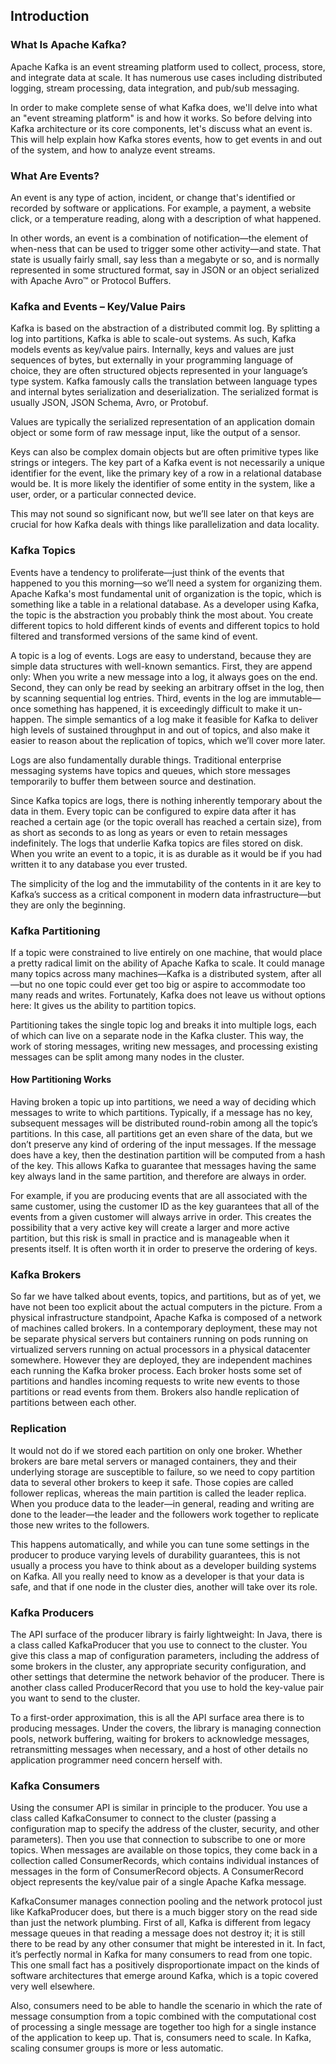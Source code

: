 ## Introduction

### What Is Apache Kafka?

Apache Kafka is an event streaming platform used to collect, process, store, and integrate data at scale. It has numerous use cases including distributed logging, stream processing, data integration, and pub/sub messaging.

In order to make complete sense of what Kafka does, we'll delve into what an "event streaming platform" is and how it works. So before delving into Kafka architecture or its core components, let's discuss what an event is. This will help explain how Kafka stores events, how to get events in and out of the system, and how to analyze event streams.


### What Are Events?

An event is any type of action, incident, or change that's identified or recorded by software or applications. For example, a payment, a website click, or a temperature reading, along with a description of what happened.

In other words, an event is a combination of notification—the element of when-ness that can be used to trigger some other activity—and state. That state is usually fairly small, say less than a megabyte or so, and is normally represented in some structured format, say in JSON or an object serialized with Apache Avro™ or Protocol Buffers.


### Kafka and Events – Key/Value Pairs

Kafka is based on the abstraction of a distributed commit log. By splitting a log into partitions, Kafka is able to scale-out systems. As such, Kafka models events as key/value pairs. Internally, keys and values are just sequences of bytes, but externally in your programming language of choice, they are often structured objects represented in your language’s type system. Kafka famously calls the translation between language types and internal bytes serialization and deserialization. The serialized format is usually JSON, JSON Schema, Avro, or Protobuf.

Values are typically the serialized representation of an application domain object or some form of raw message input, like the output of a sensor.

Keys can also be complex domain objects but are often primitive types like strings or integers. The key part of a Kafka event is not necessarily a unique identifier for the event, like the primary key of a row in a relational database would be. It is more likely the identifier of some entity in the system, like a user, order, or a particular connected device.

This may not sound so significant now, but we’ll see later on that keys are crucial for how Kafka deals with things like parallelization and data locality.

### Kafka Topics

Events have a tendency to proliferate—just think of the events that happened to you this morning—so we’ll need a system for organizing them. Apache Kafka's most fundamental unit of organization is the topic, which is something like a table in a relational database. As a developer using Kafka, the topic is the abstraction you probably think the most about. You create different topics to hold different kinds of events and different topics to hold filtered and transformed versions of the same kind of event.

A topic is a log of events. Logs are easy to understand, because they are simple data structures with well-known semantics. First, they are append only: When you write a new message into a log, it always goes on the end. Second, they can only be read by seeking an arbitrary offset in the log, then by scanning sequential log entries. Third, events in the log are immutable—once something has happened, it is exceedingly difficult to make it un-happen. The simple semantics of a log make it feasible for Kafka to deliver high levels of sustained throughput in and out of topics, and also make it easier to reason about the replication of topics, which we’ll cover more later.

Logs are also fundamentally durable things. Traditional enterprise messaging systems have topics and queues, which store messages temporarily to buffer them between source and destination.

Since Kafka topics are logs, there is nothing inherently temporary about the data in them. Every topic can be configured to expire data after it has reached a certain age (or the topic overall has reached a certain size), from as short as seconds to as long as years or even to retain messages indefinitely. The logs that underlie Kafka topics are files stored on disk. When you write an event to a topic, it is as durable as it would be if you had written it to any database you ever trusted.

The simplicity of the log and the immutability of the contents in it are key to Kafka’s success as a critical component in modern data infrastructure—but they are only the beginning.

### Kafka Partitioning

If a topic were constrained to live entirely on one machine, that would place a pretty radical limit on the ability of Apache Kafka to scale. It could manage many topics across many machines—Kafka is a distributed system, after all—but no one topic could ever get too big or aspire to accommodate too many reads and writes. Fortunately, Kafka does not leave us without options here: It gives us the ability to partition topics.

Partitioning takes the single topic log and breaks it into multiple logs, each of which can live on a separate node in the Kafka cluster. This way, the work of storing messages, writing new messages, and processing existing messages can be split among many nodes in the cluster.

#### How Partitioning Works

Having broken a topic up into partitions, we need a way of deciding which messages to write to which partitions. Typically, if a message has no key, subsequent messages will be distributed round-robin among all the topic’s partitions. In this case, all partitions get an even share of the data, but we don’t preserve any kind of ordering of the input messages. If the message does have a key, then the destination partition will be computed from a hash of the key. This allows Kafka to guarantee that messages having the same key always land in the same partition, and therefore are always in order.

For example, if you are producing events that are all associated with the same customer, using the customer ID as the key guarantees that all of the events from a given customer will always arrive in order. This creates the possibility that a very active key will create a larger and more active partition, but this risk is small in practice and is manageable when it presents itself. It is often worth it in order to preserve the ordering of keys.


### Kafka Brokers

So far we have talked about events, topics, and partitions, but as of yet, we have not been too explicit about the actual computers in the picture. From a physical infrastructure standpoint, Apache Kafka is composed of a network of machines called brokers. In a contemporary deployment, these may not be separate physical servers but containers running on pods running on virtualized servers running on actual processors in a physical datacenter somewhere. However they are deployed, they are independent machines each running the Kafka broker process. Each broker hosts some set of partitions and handles incoming requests to write new events to those partitions or read events from them. Brokers also handle replication of partitions between each other.

### Replication

It would not do if we stored each partition on only one broker. Whether brokers are bare metal servers or managed containers, they and their underlying storage are susceptible to failure, so we need to copy partition data to several other brokers to keep it safe. Those copies are called follower replicas, whereas the main partition is called the leader replica. When you produce data to the leader—in general, reading and writing are done to the leader—the leader and the followers work together to replicate those new writes to the followers.

This happens automatically, and while you can tune some settings in the producer to produce varying levels of durability guarantees, this is not usually a process you have to think about as a developer building systems on Kafka. All you really need to know as a developer is that your data is safe, and that if one node in the cluster dies, another will take over its role.

### Kafka Producers

The API surface of the producer library is fairly lightweight: In Java, there is a class called KafkaProducer that you use to connect to the cluster. You give this class a map of configuration parameters, including the address of some brokers in the cluster, any appropriate security configuration, and other settings that determine the network behavior of the producer. There is another class called ProducerRecord that you use to hold the key-value pair you want to send to the cluster.

To a first-order approximation, this is all the API surface area there is to producing messages. Under the covers, the library is managing connection pools, network buffering, waiting for brokers to acknowledge messages, retransmitting messages when necessary, and a host of other details no application programmer need concern herself with.

### Kafka Consumers

Using the consumer API is similar in principle to the producer. You use a class called KafkaConsumer to connect to the cluster (passing a configuration map to specify the address of the cluster, security, and other parameters). Then you use that connection to subscribe to one or more topics. When messages are available on those topics, they come back in a collection called ConsumerRecords, which contains individual instances of messages in the form of ConsumerRecord objects. A ConsumerRecord object represents the key/value pair of a single Apache Kafka message.

KafkaConsumer manages connection pooling and the network protocol just like KafkaProducer does, but there is a much bigger story on the read side than just the network plumbing. First of all, Kafka is different from legacy message queues in that reading a message does not destroy it; it is still there to be read by any other consumer that might be interested in it. In fact, it’s perfectly normal in Kafka for many consumers to read from one topic. This one small fact has a positively disproportionate impact on the kinds of software architectures that emerge around Kafka, which is a topic covered very well elsewhere.

Also, consumers need to be able to handle the scenario in which the rate of message consumption from a topic combined with the computational cost of processing a single message are together too high for a single instance of the application to keep up. That is, consumers need to scale. In Kafka, scaling consumer groups is more or less automatic.

